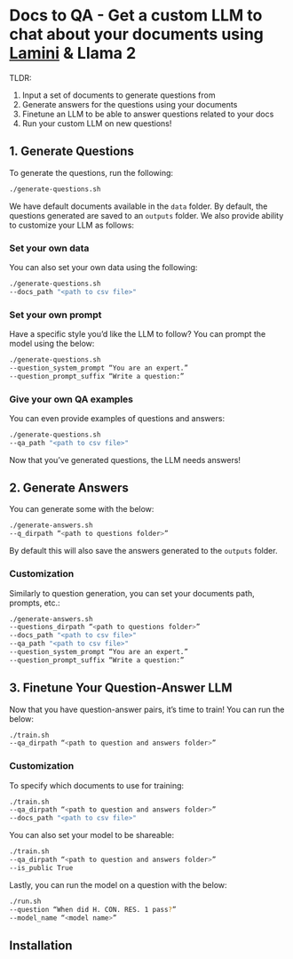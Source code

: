 # Docs to QA - Get a custom LLM to chat about your documents using [Lamini](https://lamini.ai) & Llama 2

TLDR:
1. Input a set of documents to generate questions from
2. Generate answers for the questions using your documents
3. Finetune an LLM to be able to answer questions related to your docs
4. Run your custom LLM on new questions!

## 1. Generate Questions
To generate the questions, run the following:

```bash
./generate-questions.sh
```

We have default documents available in the `data` folder. By default, the questions generated are saved to an `outputs` folder. We also provide ability to customize your LLM as follows:

### Set your own data
You can also set your own data using the following:

```bash
./generate-questions.sh
--docs_path "<path to csv file>"
```

### Set your own prompt
Have a specific style you’d like the LLM to follow? You can prompt the model using the below:


```bash
./generate-questions.sh
--question_system_prompt “You are an expert.”
--question_prompt_suffix “Write a question:”
```

### Give your own QA examples
You can even provide examples of questions and answers:

```bash
./generate-questions.sh
--qa_path "<path to csv file>"
```

Now that you’ve generated questions, the LLM needs answers! 

## 2. Generate Answers
You can generate some with the below:


```bash
./generate-answers.sh
--q_dirpath “<path to questions folder>”
```
By default this will also save the answers generated to the `outputs` folder.

### Customization
Similarly to question generation, you can set your documents path, prompts, etc.:

```bash
./generate-answers.sh
--questions_dirpath “<path to questions folder>”
--docs_path "<path to csv file>"
--qa_path "<path to csv file>"
--question_system_prompt “You are an expert.”
--question_prompt_suffix “Write a question:”
```

## 3. Finetune Your Question-Answer LLM

Now that you have question-answer pairs, it’s time to train! You can run the below:

```bash
./train.sh
--qa_dirpath “<path to question and answers folder>”
```

### Customization
To specify which documents to use for training:

```bash
./train.sh
--qa_dirpath “<path to question and answers folder>”
--docs_path "<path to csv file>"
```

You can also set your model to be shareable:

```bash
./train.sh
--qa_dirpath “<path to question and answers folder>”
--is_public True
```
Lastly, you can run the model on a question with the below:

```bash
./run.sh
--question “When did H. CON. RES. 1 pass?”
--model_name “<model name>”
```


## Installation

